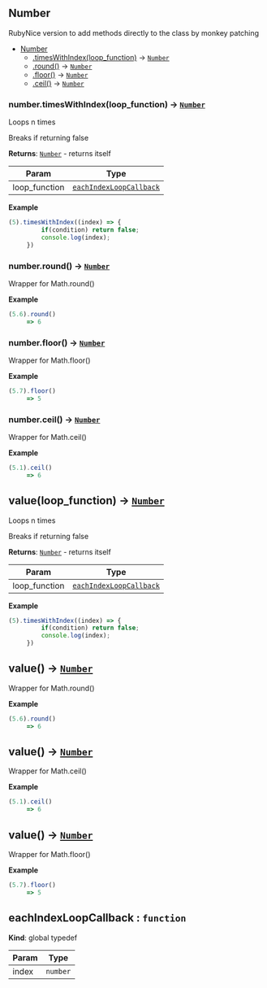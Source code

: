 <a name="String"></a>

## Number
RubyNice version to add methods directly to the class by monkey patching

* [Number](#Number)
    * [.timesWithIndex(loop_function)](#Number+timesWithIndex) &rarr; [<code>Number</code>](#Number)
    * [.round()](#Number+round) &rarr; [<code>Number</code>](#Number)
    * [.floor()](#Number+floor) &rarr; [<code>Number</code>](#Number)
    * [.ceil()](#Number+ceil) &rarr; [<code>Number</code>](#Number)

<a name="Number+timesWithIndex"></a>

### number.timesWithIndex(loop_function) &rarr; [<code>Number</code>](#Number)
Loops n times

Breaks if returning false

**Returns**: [<code>Number</code>](#Number) - returns itself  

| Param | Type |
| --- | --- |
| loop_function | [<code>eachIndexLoopCallback</code>](#eachIndexLoopCallback) | 


**Example**
```js
(5).timesWithIndex((index) => {
         if(condition) return false;
         console.log(index);
     })
```
<a name="Number+round"></a>

### number.round() &rarr; [<code>Number</code>](#Number)
Wrapper for Math.round()

**Example**
```js
(5.6).round()
     => 6
```
<a name="Number+floor"></a>

### number.floor() &rarr; [<code>Number</code>](#Number)
Wrapper for Math.floor()

**Example**
```js
(5.7).floor()
     => 5
```
<a name="Number+ceil"></a>

### number.ceil() &rarr; [<code>Number</code>](#Number)
Wrapper for Math.ceil()

**Example**
```js
(5.1).ceil()
     => 6
```
<a name="value"></a>

## value(loop_function) &rarr; [<code>Number</code>](#Number)
Loops n times

Breaks if returning false

**Returns**: [<code>Number</code>](#Number) - returns itself  

| Param | Type |
| --- | --- |
| loop_function | [<code>eachIndexLoopCallback</code>](#eachIndexLoopCallback) | 


**Example**
```js
(5).timesWithIndex((index) => {
         if(condition) return false;
         console.log(index);
     })
```
<a name="value"></a>

## value() &rarr; [<code>Number</code>](#Number)
Wrapper for Math.round()

**Example**
```js
(5.6).round()
     => 6
```
<a name="value"></a>

## value() &rarr; [<code>Number</code>](#Number)
Wrapper for Math.ceil()

**Example**
```js
(5.1).ceil()
     => 6
```
<a name="value"></a>

## value() &rarr; [<code>Number</code>](#Number)
Wrapper for Math.floor()

**Example**
```js
(5.7).floor()
     => 5
```
<a name="eachIndexLoopCallback"></a>

## eachIndexLoopCallback : <code>function</code>
**Kind**: global typedef  

| Param | Type |
| --- | --- |
| index | <code>number</code> | 

